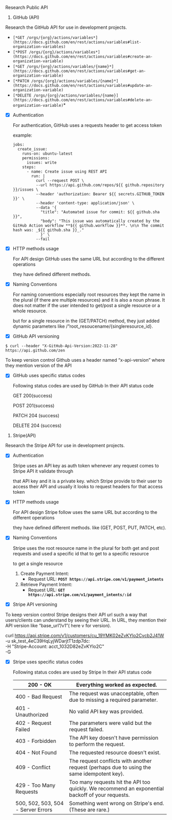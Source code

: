 Research Public API

1. GitHub (API)

Research the GitHub API for use in development projects.

- `[*GET /orgs/{org}/actions/variables*](https://docs.github.com/en/rest/actions/variables#list-organization-variables)`
- `[*POST /orgs/{org}/actions/variables*](https://docs.github.com/en/rest/actions/variables#create-an-organization-variable)`
- `[*GET /orgs/{org}/actions/variables/{name}*](https://docs.github.com/en/rest/actions/variables#get-an-organization-variable)`
- `[*PATCH /orgs/{org}/actions/variables/{name}*](https://docs.github.com/en/rest/actions/variables#update-an-organization-variable)`
- `[*DELETE /orgs/{org}/actions/variables/{name}](https://docs.github.com/en/rest/actions/variables#delete-an-organization-variable)`*

- [x]  Authentication
    
    For authentication, GitHub uses a requests header to get  access token 
    
    example:
    
    ```
    jobs:
      create_issue:
        runs-on: ubuntu-latest
        permissions:
          issues: write
        steps:
          - name: Create issue using REST API
            run: |
              curl --request POST \
              --url https://api.github.com/repos/${{ github.repository }}/issues \
              --header 'authorization: Bearer ${{ secrets.GITHUB_TOKEN }}' \
              --header 'content-type: application/json' \
              --data '{
                "title": "Automated issue for commit: ${{ github.sha }}",
                "body": "This issue was automatically created by the GitHub Action workflow **${{ github.workflow }}**. \n\n The commit hash was: _${{ github.sha }}_."
                }' \
              --fail
    ```
    

- [x]  HTTP methods usage
    
    For API design GitHub uses the same URL but according to the different operations
    
    they have defined different methods. 
    
- [x]  Naming Conventions
    
    For naming conventions especially root resources they kept the name in the plural (if there are multiple resources) and it is also a noun phrase. It does not matter if the user intended to get/post a single resource or a whole resource.
    
    but for a single resource in the (GET/PATCH) method, they just added dynamic parameters like /”root_resoucename/{singleresource_id}. 
    
- [x]  GitHub API versioning

`$ curl --header "X-GitHub-Api-Version:2022-11-28" https://api.github.com/zen`

To keep version control Github uses a header  named “x-api-version” where they mention version of the API 

- [x]  GitHub uses specific status codes
    
    Following status codes are used by GitHub In their API status code
    
     GET 200(success)
    
     POST 201(success)
    
     PATCH 204 (success)
    
     DELETE 204 (success)
    
1. Stripe(API)

 Research the Stripe API for use in development projects.

- [x]  Authentication
    
    Stripe uses an API key as auth token whenever any request comes to Stripe API it validate through
    
    that API key and it is a private key. which Stripe provide to their user to access their API and usually it looks to request headers for that access token 
    
- [x]  HTTP methods usage
    
    For API design Stripe follow uses the same URL but according to the different operations
    
    they have defined different methods. like (GET, POST, PUT, PATCH, etc).
    
- [x]  Naming Conventions
    
    Stripe uses the root resource name in the plural for both get and post requests and used a specific id that to get to a specific resource
    
    to get a single resource
    
    1. Create Payment Intent:
        - Request URL: **`POST https://api.stripe.com/v1/payment_intents`**
    2. Retrieve Payment Intent:
        - Request URL: **`GET https://api.stripe.com/v1/payment_intents/:id`**
- [x]  Stripe API versioning

To keep version control Stripe designs their API url such a way that users/clients can understand by seeing their URL. In URL, they mention their API version like “base_url”/v1”( here v for version).

curl https://api.stripe.com/v1/customers/cu_19YMK02eZvKYlo2Cvcb2J41W \
-u sk_test_4eC39HqLyjWDarjtT1zdp7dc: \
-H "Stripe-Account: acct_1032D82eZvKYlo2C" \
-G

- [x]  Stripe uses specific status codes
    
    Following status codes are used by Stripe In their API status code
    
    | 200 - OK | Everything worked as expected. |
    | --- | --- |
    | 400 - Bad Request | The request was unacceptable, often due to missing a required parameter. |
    | 401 - Unauthorized | No valid API key was provided. |
    | 402 - Request Failed | The parameters were valid but the request failed. |
    | 403 - Forbidden | The API key doesn't have permission to perform the request. |
    | 404 - Not Found | The requested resource doesn't exist. |
    | 409 - Conflict | The request conflicts with another request (perhaps due to using the same idempotent key). |
    | 429 - Too Many Requests | Too many requests hit the API too quickly. We recommend an exponential backoff of your requests. |
    | 500, 502, 503, 504 - Server Errors | Something went wrong on Stripe's end. (These are rare.) |